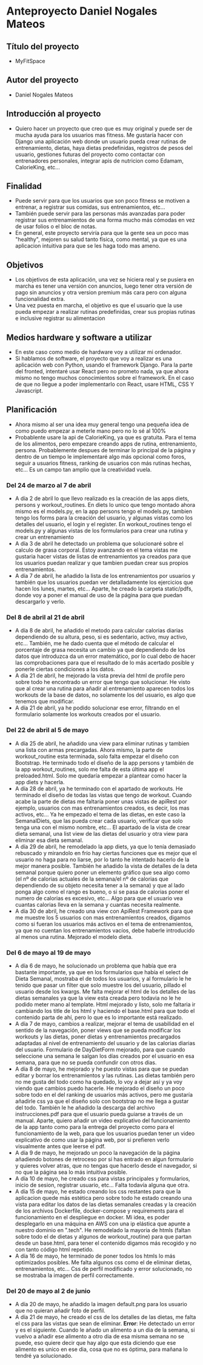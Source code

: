 # Anteproyecto Daniel Nogales Mateos
## Título del proyecto
- MyFitSpace

## Autor del proyecto
- Daniel Nogales Mateos

## Introducción al proyecto
- Quiero hacer un proyecto que creo que es muy original y puede ser de mucha ayuda para los usuarios mas fitness. Me gustaría hacer con Django una aplicación web donde un usuario pueda crear rutinas de entrenamiento, dietas, haya dietas predefinidas, registros de pesos del usuario, gestiones futuras del proyecto como contactar con entrenadores personales, integrar apis de nutricion como Edamam, CalorieKing, etc...

## Finalidad
- Puede servir para que los usuarios que son poco fitness se motiven a entrenar, a registrar sus comidas, sus entrenamientos, etc...
- También puede servir para las personas más avanzadas para poder registrar sus entrenamientos de una forma mucho más cómodas en vez de usar folios o el bloc de notas.
- En general, este proyecto serviría para que la gente sea un poco mas "healthy", mejoren su salud tanto física, como mental, ya que es una aplicacion intuitiva para que se les haga todo mas ameno.

## Objetivos 
- Los objetivos de esta aplicación, una vez se hiciera real y se pusiera en marcha es tener una versión con anuncios, luego tener otra versión de pago sin anuncios y otra version premium más cara pero con alguna funcionalidad extra.
- Una vez puesta en marcha, el objetivo es que el usuario que la use pueda empezar a realizar rutinas predefinidas, crear sus propias rutinas e inclusive registrar su alimentacion

## Medios hardware y software a utilizar
- En este caso como medio de hardware voy a utilizar mi ordenador.
- Si hablamos de software, el proyecto que voy a realizar es una aplicación web con Python, usando el framework Django. Para la parte del fronted, intentaré usar React pero no prometo nada, ya que ahora mismo no tengo muchos conocimientos sobre el framework. En el caso de que no llegue a poder implementarlo con React, usare HTML, CSS Y Javascript.

## Planificación 
- Ahora mismo al ser una idea muy general tengo una pequeña idea de como puedo empezar a meterle mano pero no lo sé al 100%
- Probablente usare la api de CalorieKing, ya que es gratuita. Para el tema de los alimentos, pero empezare creando apps de rutina, entrenamiento, persona. Probablemente despues de terminar lo principal de la página y dentro de un tiempo le implementaré algo más opcional como foros, seguir a usuarios fitness, ranking de usuarios con más rutinas hechas, etc... Es un campo tan amplio que la creatividad vuela.

### Del 24 de marzo al 7 de abril
- A día 2 de abril lo que llevo realizado es la creación de las apps diets, persons y workout_routines. En diets lo unico que tengo montado ahora mismo es el models.py, en la app persons tengo el models.py, tambien tengo los forms para la creación del usuario, y algunas vistas como los detalles del usuario, el login y el register. En workout_routines tengo el models.py y algunas vistas de los formularios para crear una rutina y crear un entrenamiento
- A día 3 de abril he detectado un problema que solucionaré sobre el calculo de grasa corporal. Estoy avanzando en el tema vistas me gustaria hacer vistas de listas de entrenamientos ya creados para que los usuarios puedan realizar y que tambien puedan crear sus propios entrenamientos.
- A día 7 de abril, he añadido la lista de los entrenamientos por usuarios y también que los usuarios puedan ver detalladamente los ejercicios que hacen los lunes, martes, etc... Aparte, he creado la carpeta static/pdfs, donde voy a poner el manual de uso de la página para que puedan descargarlo y verlo.

### Del 8 de abril al 21 de abril
- A día 8 de abril, he añadido el metodo para calcular calorias diarias dependiendo de su altura, peso, si es sedentario, activo, muy activo, etc... También, me he dado cuenta que el método de calcular el porcentaje de grasa necesita un cambio ya que dependiendo de los datos que introduzca da un error matemático, por lo cual debo de hacer las comprobaciones para que el resultado de lo más acertado posible y ponerle ciertas condiciones a los datos.
- A día 21 de abril, he mejorado la vista previa del html de profile pero sobre todo he encontrado un error que tengo que solucionar. He visto que al crear una rutina para añadir al entrenamiento aparecen todos los workouts de la base de datos, no solamente los del usuario, es algo que tenemos que modificar.
- A día 21 de abril, ya he podido solucionar ese error, filtrando en el formulario solamente los workouts creados por el usuario.

### Del 22 de abril al 5 de mayo
- A día 25 de abril, he añadido una view para eliminar rutinas y tambien una lista con armas precargadas. Ahora mismo, la parte de workout_routine esta terminada, solo falta empezar el diseño con Bootstrap. He terminado todo el diseño de la app persons y también de la app workout_routines, solo me falta de esta última app el preloaded.html. Solo me quedaría empezar a plantear como hacer la app diets y hacerla.
- A día 28 de abril, ya he terminado con el apartado de workouts. He terminado el diseño de todas las vistas que tengo de workout. Cuando acabe la parte de dietas me faltaría poner unas vistas de apiRest por ejemplo, usuarios con mas entrenamientos creados, es decir, los mas activos, etc... Ya he empezado el tema de las dietas, en este caso la SemanalDiets, que las pueda crear cada usuario, verificar que solo tenga una con el mismo nombre, etc... El apartado de la vista de crear dieta semanal, una list view de las dietas del usuario y otra view para eliminar esa dieta semanal.
- A día 29 de abril, he remodelado la app diets, ya que lo tenía demasiado rebuscado y mirandolo en frío hay ciertas funciones que es mejor que el usuario no haga para no liarse, por lo tanto he intentado hacerlo de la mejor manera posible. También he añadido la vista de detalles de la deta semanal porque quiero poner un elemento gráfico que sea algo como (el nº de calorias actuales de la semana/el nº de calorias que dependiendo de su objeto necesita tener a la semana) y que al lado ponga algo como el rango es bueno, o si se pasa de calorias poner el numero de calorias es excesivo, etc... Algo para que el usuario vea cuantas calorias lleva en la semana y cuantas necesita realmente.
- A día 30 de abril, he creado una view con ApiRest Framework para que me muestre los 5 usuarios con mas entrenamientos creados, digamos como si fueran los usuarios más activos en el tema de entrenamientos, ya que no cuentan los entrenamientos vacíos, debe haberle introducido al menos una rutina. Mejorado el modelo dieta.

### Del 6 de mayo al 19 de mayo
- A día 6 de mayo, he solucionado un problema que había que era bastante importante, ya que en los formularios que había el select de Dieta Semanal, mostraba el de todos los usuarios, y al formulario le he tenido que pasar un filter que solo muestre los del usuario, pillado el usuario desde los kwargs. Me falta mejorar el html de los detalles de las dietas semanales ya que la view esta creada pero todavia no le he podido meter mano al template. Html mejorado y listo, solo me faltaria ir cambiando los title de los html y haciendo el base.html para que todo el contenido parta de ahí, pero lo que es lo importante está realizado.
- A día 7 de mayo, cambios a realizar, mejorar el tema de usabilidad en el sentido de la navegación, poner views que se pueda modificar los workouts y las dietas, poner dietas y entrenamientos precargados adaptadas al nivel de entrenamiento del usuario y de las calorias diarias del usuario. Formulario de DayDietForm mejorado, para que cuando seleccione una semana le salgan los días creados por el usuario en esa semana, para que no se pueda confundir con otros dias.
- A día 8 de mayo, he mejorado y he puesto vistas para que se puedan editar y borrar los entrenamientos y las rutinas. Las dietas también pero no me gusta del todo como ha quedado, lo voy a dejar así y ya voy viendo que cambios puedo hacerle. He mejorado el diseño un poco sobre todo en el del ranking de usuarios más activos, pero me gustaría añadirle css ya que el diseño solo con bootstrap no me llega a gustar del todo. También le he añadido la descarga del archivo instrucciones.pdf para que el usuario pueda guiarse a través de un manual. Aparte, quiero añadir un video explicativo del funcionamiento de la app tanto como para la entrega del proyecto como para el funcionamiento de la web, para que los usuarios puedan tener un video explicativo de como usar la página web, por si prefieren verlo visualmente antes que leerse el pdf.
- A día 9 de mayo, he mejorado un poco la navegación de la página añadiendo botones de retroceso por si has entrado en algun formulario y quieres volver atras, que no tengas que hacerlo desde el navegador, si no que la página sea lo más intuitiva posible.
- A día 10 de mayo, he creado css para vistas principales y formularios, inicio de sesion, registrar usuario, etc... Falta todavía alguna que otra.
- A día 15 de mayo, he estado creando los css restantes para que la aplicacion quede más estética pero sobre todo he estado creando una vista para editar los datos de las dietas semanales creadas y la creación de los archivos Dockerfile, docker-compose y requirements para el funcionamiento en el despliegue en docker. Mi idea, es poder desplegarlo en una máquina en AWS con una ip elástica que apunte a nuestro dominio en ".tech". He remodelado la mayoria de htmls (faltan sobre todo el de dietas y algunos de workout_routine) para que partan desde un base.html, para tener el contenido digamos más recogido y no con tanto código html repetido.
- A día 16 de mayo, he terminado de poner todos los htmls lo más optimizados posibles. Me falta algunos css como el de eliminar dietas, entrenamientos, etc... Css de perfil modificado y error solucionado, no se mostraba la imagen de perfil correctamente.

### Del 20 de mayo al 2 de junio
- A día 20 de mayo, he añadido la imagen default.png para los usuario que no quieran añadir foto de perfil.
- A día 21 de mayo, he creado el css de los detalles de las dietas, me falta el css para las vistas que sean de eliminar. **Error**: He detectado un error y es el siguiente. Cuando le añado un alimento a un dia de la semana, si vuelvo a añadir ese alimento a otro dia de esa misma semana no se puede, eso quiere decir que hay algo que esta diciendo que ese alimento es unico en ese dia, cosa que no es óptima, para mañana lo tendré ya solucionado.
